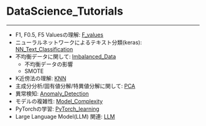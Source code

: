 # DataScience_Tutorials
***
- F1, F0.5, F5 Valuesの理解: [F_values](F_values/)
- ニューラルネットワークによるテキスト分類(keras): [NN_Text_Classification](NN_Text_Classification/)
- 不均衡データに関して: [Imbalanced_Data](Imbalanced_Data/)
    - 不均衡データの影響
    - SMOTE
- K近傍法の理解: [KNN](KNN/) 
- 主成分分析/固有値分解/特異値分解に関して: [PCA](PCA/)
- 異常検知: [Anomaly_Detection](Anomaly_Detection/)
- モデルの複雑性: [Model_Complexity](Model_Complexity/)
- PyTorchの学習: [PyTorch_learning](PyTorch_learning/)
- Large Language Model(LLM) 関連: [LLM](LLM/)
